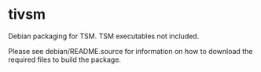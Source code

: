 tivsm
=====

Debian packaging for TSM. TSM executables not included.

Please see debian/README.source for information on how to download the required files to build the package.
